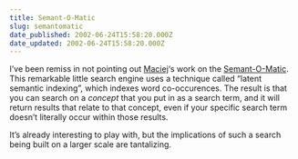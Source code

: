 ```yaml
---
title: Semant-O-Matic
slug: semantomatic
date_published: 2002-06-24T15:58:20.000Z
date_updated: 2002-06-24T15:58:20.000Z
---
```


I’ve been remiss in not pointing out [Maciej](http://www.idlewords.com/)‘s work on the [Semant-O-Matic](http://www.idlewords.com/semantic/). This remarkable little search engine uses a technique called “latent semantic indexing”, which indexes word co-occurences. The result is that you can search on a *concept* that you put in as a search term, and it will return results that relate to that concept, even if your specific search term doesn’t literally occur within those results.

It’s already interesting to play with, but the implications of such a search being built on a larger scale are tantalizing.
